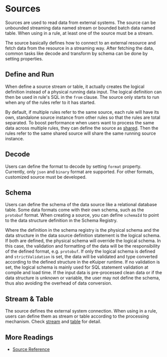 # Sources

Sources are used to read data from external systems. The source can be unbounded streaming data named stream or bounded batch data named table. When using in a rule, at least one of the source must be a stream.

The source basically defines how to connect to an external resource and fetch data from the resource in a streaming way. After fetching the data, common tasks like decode and transform by schema can be done by setting properties.

## Define and Run

When define a source stream or table, it actually creates the logical definition instead of a physical running data input. The logical definition can then be used in rule's SQL in the `from` clause. The source only starts to run when any of the rules refer to it has started.

By default, if multiple rules refer to the same source, each rule will have its own, standalone source instance from other rules so that the rules are total separated. To boost performance when users want to process the same data across multiple rules, they can define the source as [shared](../../sqls/streams.md#share-source-instance-across-rules). Then the rules refer to the same shared source will share the same running source instance.

## Decode

Users can define the format to decode by setting `format` property. Currently, only `json` and `binary` format are supported. For other formats, customized source must be developed.

## Schema

Users can define the schema of the data source like a relational database table. Some data formats come with their own schema, such as the `protobuf` format. When creating a source, you can define `schemaId` to point to the data structure definition in the Schema Registry.

Where the definition in the schema registry is the physical schema and the data structure in the data source definition statement is the logical schema. If both are defined, the physical schema will override the logical schema. In this case, the validation and formatting of the data will be the responsibility of the defined format, e.g. `protobuf`. If only the logical schema is defined and `strictValidation` is set, the data will be validated and type converted according to the defined structure in the eKuiper runtime. If no validation is set, the logical schema is mainly used for SQL statement validation at compile and load time. If the input data is pre-processed clean data or if the data structure is unknown or variable, the user may not define the schema, thus also avoiding the overhead of data conversion.

## Stream & Table

The source defines the external system connection. When using in a rule, users can define them as stream or table according to the processing mechanism. Check [stream](stream.md) and [table](table.md) for detail.

## More Readings

- [Source Reference](../../rules/sources/overview.md)



